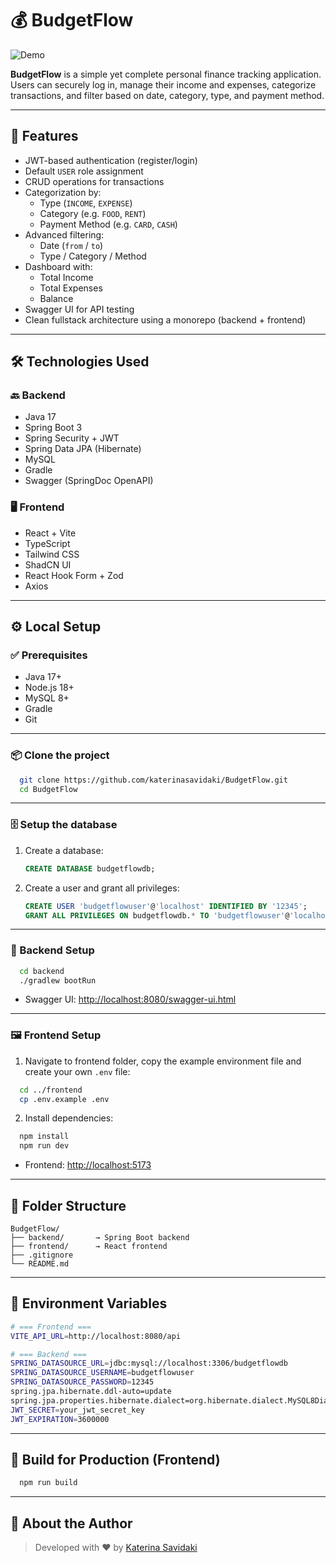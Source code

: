 # 💰 BudgetFlow

![Demo](https://private-user-images.githubusercontent.com/171148865/477230736-75a89ceb-5430-4f06-8b3e-bb95e4b34c77.gif?jwt=eyJ0eXAiOiJKV1QiLCJhbGciOiJIUzI1NiJ9.eyJpc3MiOiJnaXRodWIuY29tIiwiYXVkIjoicmF3LmdpdGh1YnVzZXJjb250ZW50LmNvbSIsImtleSI6ImtleTUiLCJleHAiOjE3NTUwMjYzMTQsIm5iZiI6MTc1NTAyNjAxNCwicGF0aCI6Ii8xNzExNDg4NjUvNDc3MjMwNzM2LTc1YTg5Y2ViLTU0MzAtNGYwNi04YjNlLWJiOTVlNGIzNGM3Ny5naWY_WC1BbXotQWxnb3JpdGhtPUFXUzQtSE1BQy1TSEEyNTYmWC1BbXotQ3JlZGVudGlhbD1BS0lBVkNPRFlMU0E1M1BRSzRaQSUyRjIwMjUwODEyJTJGdXMtZWFzdC0xJTJGczMlMkZhd3M0X3JlcXVlc3QmWC1BbXotRGF0ZT0yMDI1MDgxMlQxOTEzMzRaJlgtQW16LUV4cGlyZXM9MzAwJlgtQW16LVNpZ25hdHVyZT0yNWViMmM4ZTgzOGNhZTZkZjQ5MWJlYmM1YjI1ZTRjZjk4ZTY0Zjc3NjMyMTJkMDdkMGZjZWM3NzU3ZDBhMmNhJlgtQW16LVNpZ25lZEhlYWRlcnM9aG9zdCJ9.wSrI2RlcwWfnIAoqiQO35hbOm1VGGWKtH-lAGlPQnnw)

**BudgetFlow** is a simple yet complete personal finance tracking application. Users can securely log in, manage their income and expenses, categorize transactions, and filter based on date, category, type, and payment method.

---

## 🚀 Features

- JWT-based authentication (register/login)
- Default `USER` role assignment
- CRUD operations for transactions
- Categorization by:
  - Type (`INCOME`, `EXPENSE`)
  - Category (e.g. `FOOD`, `RENT`)
  - Payment Method (e.g. `CARD`, `CASH`)
- Advanced filtering:
  - Date (`from` / `to`)
  - Type / Category / Method
- Dashboard with:
  - Total Income
  - Total Expenses
  - Balance
- Swagger UI for API testing
- Clean fullstack architecture using a monorepo (backend + frontend)

---

## 🛠️ Technologies Used

### 🔙 Backend
- Java 17
- Spring Boot 3
- Spring Security + JWT
- Spring Data JPA (Hibernate)
- MySQL
- Gradle
- Swagger (SpringDoc OpenAPI)

### 🖥️ Frontend
- React + Vite
- TypeScript
- Tailwind CSS
- ShadCN UI
- React Hook Form + Zod
- Axios

---

## ⚙️ Local Setup

### ✅ Prerequisites

- Java 17+
- Node.js 18+
- MySQL 8+
- Gradle
- Git

---

### 📦 Clone the project

```bash
  git clone https://github.com/katerinasavidaki/BudgetFlow.git
  cd BudgetFlow
```

---

### 🗄️ Setup the database

1. Create a database:
   ```sql
   CREATE DATABASE budgetflowdb;
   ```
   
2. Create a user and grant all privileges:
   ```sql
   CREATE USER 'budgetflowuser'@'localhost' IDENTIFIED BY '12345';
   GRANT ALL PRIVILEGES ON budgetflowdb.* TO 'budgetflowuser'@'localhost';
   ```

---

### 🔧 Backend Setup

```bash
  cd backend
  ./gradlew bootRun
```

- Swagger UI: [http://localhost:8080/swagger-ui.html](http://localhost:8080/swagger-ui.html)

---

### 🖼️ Frontend Setup

1. Navigate to frontend folder, copy the example environment file and create your own `.env` file:
```bash
  cd ../frontend
  cp .env.example .env
```

2. Install dependencies:
```bash
  npm install
  npm run dev
```

- Frontend: [http://localhost:5173](http://localhost:5173)

---

## 📁 Folder Structure

```
BudgetFlow/
├── backend/       → Spring Boot backend
├── frontend/      → React frontend
├── .gitignore
└── README.md
```

---

## 🔐 Environment Variables

```bash
# === Frontend ===
VITE_API_URL=http://localhost:8080/api

# === Backend ===
SPRING_DATASOURCE_URL=jdbc:mysql://localhost:3306/budgetflowdb
SPRING_DATASOURCE_USERNAME=budgetflowuser
SPRING_DATASOURCE_PASSWORD=12345
spring.jpa.hibernate.ddl-auto=update
spring.jpa.properties.hibernate.dialect=org.hibernate.dialect.MySQL8Dialect
JWT_SECRET=your_jwt_secret_key
JWT_EXPIRATION=3600000

```

---

## 🚀 Build for Production (Frontend)

```bash
  npm run build
```

---

## 🙋 About the Author

> Developed with ❤️ by [Katerina Savidaki](https://www.linkedin.com/in/katerina-savidaki/)
